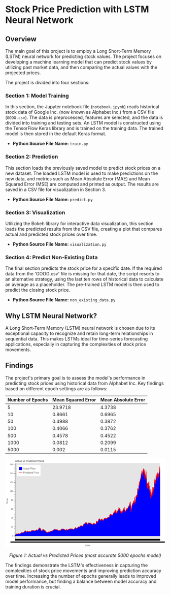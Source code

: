 # Stock Price Prediction with LSTM Neural Network

## Overview

The main goal of this project is to employ a Long Short-Term Memory (LSTM) neural network for predicting stock values. The project focuses on developing a machine learning model that can predict stock values by utilizing past market data, and then comparing the actual values with the projected prices.

The project is divided into four sections:

### Section 1: Model Training

In this section, the Jupyter notebook file (`notebook.ipynb`) reads historical stock data of Google Inc. (now known as Alphabet Inc.) from a CSV file (`GOOG.csv`). The data is preprocessed, features are selected, and the data is divided into training and testing sets. An LSTM model is constructed using the TensorFlow Keras library and is trained on the training data. The trained model is then stored in the default Keras format.

- **Python Source File Name:** `train.py`

### Section 2: Prediction

This section loads the previously saved model to predict stock prices on a new dataset. The loaded LSTM model is used to make predictions on the new data, and metrics such as Mean Absolute Error (MAE) and Mean Squared Error (MSE) are computed and printed as output. The results are saved in a CSV file for visualization in Section 3.

- **Python Source File Name:** `predict.py`

### Section 3: Visualization

Utilizing the Bokeh library for interactive data visualization, this section loads the predicted results from the CSV file, creating a plot that compares actual and predicted stock prices over time.

- **Python Source File Name:** `visualization.py`

### Section 4: Predict Non-Existing Data

The final section predicts the stock price for a specific date. If the required data from the 'GOOG.csv' file is missing for that date, the script resorts to an alternative strategy, using the last ten rows of historical data to calculate an average as a placeholder. The pre-trained LSTM model is then used to predict the closing stock price.

- **Python Source File Name:** `non_existing_data.py`

## Why LSTM Neural Network?

A Long Short-Term Memory (LSTM) neural network is chosen due to its exceptional capacity to recognize and retain long-term relationships in sequential data. This makes LSTMs ideal for time-series forecasting applications, especially in capturing the complexities of stock price movements.

## Findings

The project's primary goal is to assess the model's performance in predicting stock prices using historical data from Alphabet Inc. Key findings based on different epoch settings are as follows:

| Number of Epochs | Mean Squared Error | Mean Absolute Error |
|-------------------|--------------------|----------------------|
| 5                 | 23.9718            | 4.3738               |
| 10                | 0.8661             | 0.6965               |
| 50                | 0.4988             | 0.3872               |
| 100               | 0.4066             | 0.3762               |
| 500               | 0.4578             | 0.4522               |
| 1000              | 0.0812             | 0.2099               |
| 5000              | 0.002              | 0.0115               |


![Figure 2: Actual vs Predicted Prices (most accurate 5000 epochs model)](visualization_5000_epochs.png)
<p align="center"><em>Figure 1: Actual vs Predicted Prices (most accurate 5000 epochs model)</em></p>


The findings demonstrate the LSTM's effectiveness in capturing the complexities of stock price movements and improving prediction accuracy over time. Increasing the number of epochs generally leads to improved model performance, but finding a balance between model accuracy and training duration is crucial.

